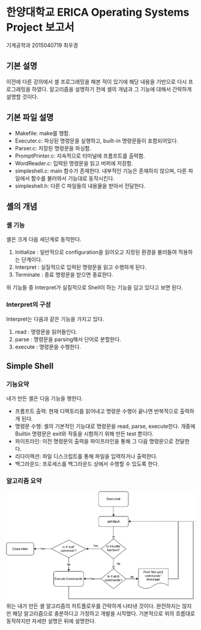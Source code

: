 한양대학교 ERICA Operating Systems Project 보고서
========
기계공학과 2015040719 최우경


기본 설명
--------------
이전에 다른 강의에서 셸 프로그래밍을 해본 적이 있기에 해당 내용을 기반으로 다시 프로그래밍을 하였다. 알고리즘을 설명하기 전에 셸의 개념과 그 기능에 대해서 간략하게 설명할 것이다.

기본 파일 설명
--------------
* Makefile: make를 행함.
* Executer.c: 파싱된 명령문을 실행하고, built-in 명령문들이 포함되어있다.
* Parser.c: 저장된 명령문을 파싱함.
* PromptPrinter.c: 지속적으로 터미널에 프롬프트를 출력함.
* WordReader.c: 입력된 명령문을 읽고 버퍼에 저장함.
* simpleshell.c: main 함수가 존재한다. 내부적인 기능은 존재하지 않으며, 다른 파일에서 함수를 불러와서 기능대로 동작시킨다.
* simpleshell.h: 다른 C 파일들의 내용물을 받아서 전달한다.

## 셸의 개념
### 셸 기능
셸은 크게 다음 세단계로 동작한다.

1. Initialize : 일반적으로 configuration을 읽어오고 지정된 환경을 불러들여 적용하는 단계이다.
2. Interpret : 실질적으로 입력된 명령문을 읽고 수행하게 된다.
3. Terminate : 종료 명령문을 받으면 종료한다.

위 기능들 중 Interpret가 실질적으로 Shell이 하는 기능을 담고 있다고 보면 된다.

### Interpret의 구성
Interpret는 다음과 같은 기능을 가지고 있다.
1. read : 명령문을 읽어들인다.
2. parse : 명령문을 parsing해서 단어로 분할한다.
3. execute : 명령문을 수행한다.

## Simple Shell

### 기능요약
내가 만든 셸은 다음 기능을 행한다.

* 프롬프트 출력: 현재 디렉토리를 읽어내고 명령문 수행이 끝나면 반복적으로 출력하게 된다.
* 명령문 수행: 셸의 기본적인 기능대로 명령문을 read, parse, execute한다. 개중에 Builtin 명령문은 exit와 작동을 시험하기 위해 만든 test 뿐이다.
* 파이프라인: 이전 명령문의 출력을 파이프라인을 통해 그 다음 명령문으로 전달한다.
* 리다이렉션: 파일 디스크립트를 통해 파일을 입력하거나 출력한다.
* 백그라운드: 프로세스를 백그라운드 상에서 수행할 수 있도록 한다.

### 알고리즘 요약
<img src="https://raw.githubusercontent.com/Leafsan/simpleshell/master/reports/%EC%95%8C%EA%B3%A0%EB%A6%AC%EC%A6%98%20%EC%B0%A8%ED%8A%B8%ED%94%8C%EB%A1%9C%EC%9A%B0.png">
위는 내가 만든 셸 알고리즘의 차트플로우를 간략하게 나타낸 것이다. 완전하지는 않지만 해당 알고리즘으로 충분하다고 가정하고 개발을 시작했다.
기본적으로 위의 흐름대로 동작하지만 자세한 설명은 뒤에 설명한다.
